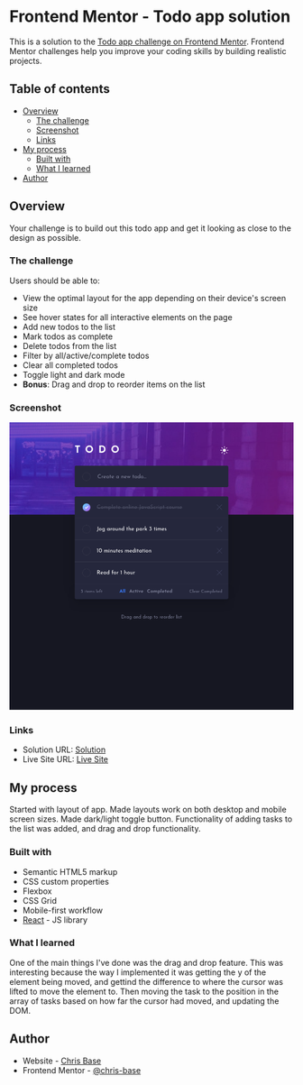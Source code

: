 # Frontend Mentor - Todo app solution

This is a solution to the [Todo app challenge on Frontend Mentor](https://www.frontendmentor.io/challenges/todo-app-Su1_KokOW). Frontend Mentor challenges help you improve your coding skills by building realistic projects.

## Table of contents

- [Overview](#overview)
  - [The challenge](#the-challenge)
  - [Screenshot](#screenshot)
  - [Links](#links)
- [My process](#my-process)
  - [Built with](#built-with)
  - [What I learned](#what-i-learned)
- [Author](#author)

## Overview

Your challenge is to build out this todo app and get it looking as close to the design as possible.

### The challenge

Users should be able to:

- View the optimal layout for the app depending on their device's screen size
- See hover states for all interactive elements on the page
- Add new todos to the list
- Mark todos as complete
- Delete todos from the list
- Filter by all/active/complete todos
- Clear all completed todos
- Toggle light and dark mode
- **Bonus**: Drag and drop to reorder items on the list

### Screenshot

![](./public/todo-app-main-screenshot.png)

### Links

- Solution URL: [Solution](https://www.frontendmentor.io/solutions/todo-app-chris-base-ryglevc7q)
- Live Site URL: [Live Site](https://chris-base.github.io/todo-app-main-fem/)

## My process

Started with layout of app. Made layouts work on both desktop and mobile screen sizes. Made dark/light toggle button. Functionality of adding tasks to the list was added, and drag and drop functionality.

### Built with

- Semantic HTML5 markup
- CSS custom properties
- Flexbox
- CSS Grid
- Mobile-first workflow
- [React](https://reactjs.org/) - JS library

### What I learned

One of the main things I've done was the drag and drop feature. This was interesting because the way I implemented it was getting the y of the element being moved, and gettind the difference to where the cursor was lifted to move the element to. Then moving the task to the position in the array of tasks based on how far the cursor had moved, and updating the DOM.

## Author

- Website - [Chris Base](https://github.com/chris-base/)
- Frontend Mentor - [@chris-base](https://www.frontendmentor.io/profile/chris-base)
